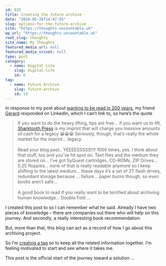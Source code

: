 ```yaml
---
id: 635
title: Creating the future archive
date: "2024-05-26T14:47:55"
slug: options-for-the-future-archive
site: "https://thoughts.uncountable.uk"
wp_url: "https://thoughts.uncountable.uk"
root_slug: thoughts
site_name: My Thoughts
featured_media_url: null
featured_media_srcset: null
type: post
category:
  - name: Digital Life
    slug: digital-life
    id: 6
tag:
  - name: Future Archive
    slug: future-archive
    id: 19
---
```



<p>In response to my post about <a href="https://thoughts.uncountable.uk/reading-me-in-200-years/" data-type="post" data-id="612">wanting to be read in 200 years</a>, my friend <a href="https://www.linkedin.com/in/gerardmclean/">Gerard</a> responded on LinkedIn, which I can&#8217;t link to, so here&#8217;s the quote</p>



<blockquote class="wp-block-quote is-style-plain is-layout-flow wp-block-quote-is-layout-flow is-style-plain--5">
<p>If you want to do the heavy lifting, tips are free… if you want us to lift, <a href="https://www.linkedin.com/company/sharktooth-press/">Sharktooth Press</a> is my imprint that will charge you massive amounts of cash for a legacy 😀😀😀 Seriously, though, that’s really the whole market for the imprint… legacy.<br><br>Read your blog post.. YEEEESSSSS!!!! 1000 times, yes. I think about that stuff, too and you’ve hit spot on. Text files and the medium they are stored on… I’ve got SyQuest cartridges, CD-ROMs, ZIP Drives… 5.25 floppies… none of that is really readable anymore so I keep shifting to the latest medium… these days it’s a set of 2T flash drives, redundant storage because … failure… paper burns though, so even books aren’t safe…<br><br>A good book to read if you really want to be terrified about archiving human knowledge… Double Fold …</p>
</blockquote>



<p>I created this post to so I can remember what he said. Already I have two pieces of knowledge &#8211; there are companies out there who will help on this journey. And secondly, a really interesting book recommendation.</p>



<p>But, more than that, this blog can act as a record of how I go about this archiving project.</p>



<p>So I&#8217;m <a href="/topic/future-archive/">creating a tag</a> so to keep all the related information together. I&#8217;m feeling motivated to start and see where it takes me.</p>



<p>This post is the official start of the journey toward a solution &#8230;</p>
